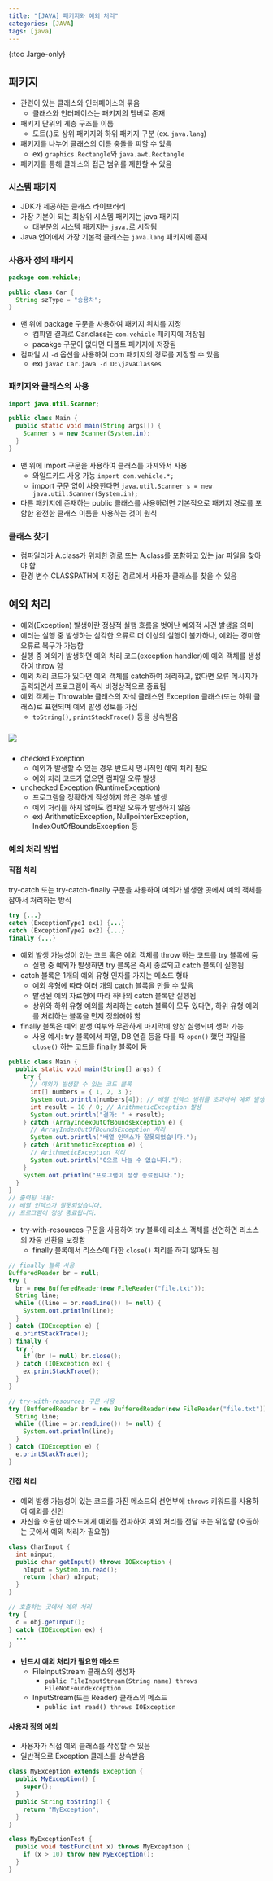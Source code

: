 ```yaml
---
title: "[JAVA] 패키지와 예외 처리"
categories: [JAVA]
tags: [java]
---
```


{:toc .large-only}

## 패키지

- 관련이 있는 클래스와 인터페이스의 묶음
  - 클래스와 인터페이스는 패키지의 멤버로 존재
- 패키지 단위의 계층 구조를 이룸
  - 도트(.)로 상위 패키지와 하위 패키지 구분 (ex. `java.lang`)
- 패키지를 나누어 클래스의 이름 충돌을 피할 수 있음
  - ex) `graphics.Rectangle`와 `java.awt.Rectangle`
- 패키지를 통해 클래스의 접근 범위를 제한할 수 있음

### 시스템 패키지

- JDK가 제공하는 클래스 라이브러리
- 가장 기본이 되는 최상위 시스템 패키지는 java 패키지
  - 대부분의 시스템 패키지는 `java.`로 시작됨
- Java 언어에서 가장 기본적 클래스는 `java.lang` 패키지에 존재

### 사용자 정의 패키지

```java
package com.vehicle;

public class Car {
  String szType = "승용차";
}
```

- 맨 위에 package 구문을 사용하여 패키지 위치를 지정
  - 컴파일 결과로 Car.class는 `com.vehicle` 패키지에 저장됨
  - pacakge 구문이 없다면 디폴트 패키지에 저장됨
- 컴파일 시 `-d` 옵션을 사용하여 com 패키지의 경로를 지정할 수 있음
  - ex) `javac Car.java -d D:\javaClasses`

### 패키지와 클래스의 사용

```java
import java.util.Scanner;

public class Main {
  public static void main(String args[]) {
    Scanner s = new Scanner(System.in);
  }
}
```

- 맨 위에 import 구문을 사용하여 클래스를 가져와서 사용
  - 와일드카드 사용 가능 `import com.vehicle.*;`
  - import 구문 없이 사용한다면 `java.util.Scanner s = new java.util.Scanner(System.in);`
- 다른 패키지에 존재하는 public 클래스를 사용하려면 기본적으로 패키지 경로를 포함한 완전한 클래스 이름을 사용하는 것이 원칙

### 클래스 찾기

- 컴파일러가 A.class가 위치한 경로 또는 A.class를 포함하고 있는 jar 파일을 찾아야 함
- 환경 변수 CLASSPATH에 지정된 경로에서 사용자 클래스를 찾을 수 있음

## 예외 처리

- 예외(Exception) 발생이란 정상적 실행 흐름을 벗어난 예외적 사건 발생을 의미
- 에러는 실행 중 발생하는 심각한 오류로 더 이상의 실행이 불가하나, 예외는 경미한 오류로 복구가 가능함
- 실행 중 예외가 발생하면 예외 처리 코드(exception handler)에 예외 객체를 생성하여 throw 함
- 예외 처리 코드가 있다면 예외 객체를 catch하여 처리하고, 없다면 오류 메시지가 출력되면서 프로그램이 즉시 비정상적으로 종료됨
- 예외 객체는 Throwable 클래스의 자식 클래스인 Exception 클래스(또는 하위 클래스)로 표현되며 예외 발생 정보를 가짐
  - `toString()`, `printStackTrace()` 등을 상속받음

<img src="../../assets/img/blog/2025-04-19-package_01.png" style="margin: 10px 0;">

- checked Exception
  - 예외가 발생할 수 있는 경우 반드시 명시적인 예외 처리 필요
  - 예외 처리 코드가 없으면 컴파일 오류 발생
- unchecked Exception (RuntimeException)
  - 프로그램을 정확하게 작성하지 않은 경우 발생
  - 예외 처리를 하지 않아도 컴파일 오류가 발생하지 않음
  - ex) ArithmeticException, NullpointerException, IndexOutOfBoundsException 등

### 예외 처리 방법

#### 직접 처리

try-catch 또는 try-catch-finally 구문을 사용하여 예외가 발생한 곳에서 예외 객체를 잡아서 처리하는 방식

```java
try {...}
catch (ExceptionType1 ex1) {...}
catch (ExceptionType2 ex2) {...}
finally {...}
```

- 예외 발생 가능성이 있는 코드 혹은 예외 객체를 throw 하는 코드를 try 블록에 둠
  - 실행 중 예외가 발생하면 try 블록은 즉시 종료되고 catch 블록이 실행됨
- catch 블록은 1개의 예외 유형 인자를 가지는 메소드 형태
  - 예외 유형에 따라 여러 개의 catch 블록을 만들 수 있음
  - 발생된 예외 자료형에 따라 하나의 catch 블록만 실행됨
  - 상위와 하위 유형 예외를 처리하는 catch 블록이 모두 있다면, 하위 유형 예외를 처리하는 블록을 먼저 정의해야 함
- finally 블록은 예외 발생 여부와 무관하게 마지막에 항상 실행되며 생략 가능
  - 사용 예시: try 블록에서 파일, DB 연결 등을 다룰 때 `open()` 했던 파일을 `close()` 하는 코드를 finally 블록에 둠

```java
public class Main {
  public static void main(String[] args) {
    try {
      // 예외가 발생할 수 있는 코드 블록
      int[] numbers = { 1, 2, 3 };
      System.out.println(numbers[4]); // 배열 인덱스 범위를 초과하여 예외 발생
      int result = 10 / 0; // ArithmeticException 발생
      System.out.println("결과: " + result);
    } catch (ArrayIndexOutOfBoundsException e) {
      // ArrayIndexOutOfBoundsException 처리
      System.out.println("배열 인덱스가 잘못되었습니다.");
    } catch (ArithmeticException e) {
      // ArithmeticException 처리
      System.out.println("0으로 나눌 수 없습니다.");
    }
    System.out.println("프로그램이 정상 종료됩니다.");
  }
}
// 출력된 내용:
// 배열 인덱스가 잘못되었습니다.
// 프로그램이 정상 종료됩니다.
```

- try-with-resources 구문을 사용하여 try 블록에 리소스 객체를 선언하면 리소스의 자동 반환을 보장함
  - finally 블록에서 리소스에 대한 `close()` 처리를 하지 않아도 됨

```java
// finally 블록 사용
BufferedReader br = null;
try {
  br = new BufferedReader(new FileReader("file.txt"));
  String line;
  while ((line = br.readLine()) != null) {
    System.out.println(line);
  }
} catch (IOException e) {
  e.printStackTrace();
} finally {
  try {
    if (br != null) br.close();
  } catch (IOException ex) {
    ex.printStackTrace();
  }
}

// try-with-resources 구문 사용
try (BufferedReader br = new BufferedReader(new FileReader("file.txt"))) {
  String line;
  while ((line = br.readLine()) != null) {
    System.out.println(line);
  }
} catch (IOException e) {
  e.printStackTrace();
}
```

#### 간접 처리

- 예외 발생 가능성이 있는 코드를 가진 메소드의 선언부에 `throws` 키워드를 사용하여 예외를 선언
- 자신을 호출한 메소드에게 예외를 전파하여 예외 처리를 전달 또는 위임함 (호출하는 곳에서 예외 처리가 필요함)

```java
class CharInput {
  int ninput;
  public char getInput() throws IOException {
    nInput = System.in.read();
    return (char) nInput;
  }
}

// 호출하는 곳에서 예외 처리
try {
  c = obj.getInput();
} catch (IOException ex) {
  ...
}
```

- **반드시 예외 처리가 필요한 메소드**
  - FileInputStream 클래스의 생성자
    - `public FileInputStream(String name) throws FileNotFoundException`
  - InputStream(또는 Reader) 클래스의 메소드
    - `public int read() throws IOException`

#### 사용자 정의 예외

- 사용자가 직접 예외 클래스를 작성할 수 있음
- 일반적으로 Exception 클래스를 상속받음

```java
class MyException extends Exception {
  public MyException() {
    super();
  }
  public String toString() {
    return "MyException";
  }
}

class MyExceptionTest {
  public void testFunc(int x) throws MyException {
    if (x > 10) throw new MyException();
  }
}
```
